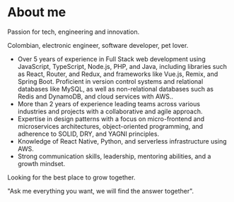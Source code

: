 # About me

Passion for tech, engineering and innovation.

Colombian, electronic engineer, software developer, pet lover.

- Over 5 years of experience in Full Stack web development using JavaScript, TypeScript, Node.js, PHP, and Java, including libraries such as React, Router, and Redux, and frameworks like Vue.js, Remix, and Spring Boot. Proficient in version control systems and relational databases like MySQL, as well as non-relational databases such as Redis and DynamoDB, and cloud services with AWS..
- More than 2 years of experience leading teams across various industries and projects with a collaborative and agile approach.
- Expertise in design patterns with a focus on micro-frontend and microservices architectures, object-oriented programming, and adherence to SOLID, DRY, and YAGNI principles.
- Knowledge of React Native, Python, and serverless infrastructure using AWS.
- Strong communication skills, leadership, mentoring abilities, and a growth mindset.

Looking for the best place to grow together.

"Ask me everything you want, we will find the answer together".
<!---
oscargps/oscargps is a ✨ special ✨ repository because its `README.md` (this file) appears on your GitHub profile.
You can click the Preview link to take a look at your changes.
--->
